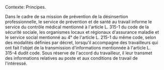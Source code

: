 Contexte: Principes.

Dans le cadre de sa mission de prévention de la désinsertion professionnelle, le service de prévention et de santé au travail informe le service du contrôle médical mentionné à l'article L. 315-1 du code de la sécurité sociale, les organismes locaux et régionaux d'assurance maladie et le service social mentionné au 4° de l'article L. 215-1 du même code, selon des modalités définies par décret, lorsqu'il accompagne des travailleurs qui ont fait l'objet de la transmission d'informations mentionnée à l'article L. 315-4 dudit code. Sous réserve de l'accord du travailleur, il leur transmet des informations relatives au poste et aux conditions de travail de l'intéressé.